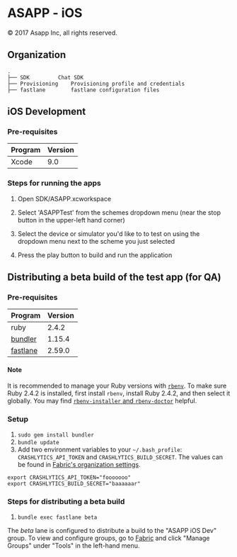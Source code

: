 ASAPP - iOS
===========

© 2017 Asapp Inc, all rights reserved.

Organization
------------

```
.
├── SDK			Chat SDK
├── Provisioning	Provisioning profile and credentials
├── fastlane		fastlane configuration files
```

iOS Development
---------------

### Pre-requisites

Program | Version
--------|---------
Xcode   | 9.0

### Steps for running the apps

1. Open SDK/ASAPP.xcworkspace

1. Select 'ASAPPTest' from the schemes dropdown menu (near the stop button in the upper-left hand corner)

1. Select the device or simulator you'd like to to test on using the dropdown menu next to the scheme you just selected

1. Press the play button to build and run the application


Distributing a beta build of the test app (for QA)
--------------------------------------------------

### Pre-requisites

Program   | Version
----------|---------
ruby      | 2.4.2
[bundler](https://github.com/bundler/bundler)   | 1.15.4
[fastlane](https://github.com/fastlane/fastlane)  | 2.59.0

#### Note

It is recommended to manage your Ruby versions with [`rbenv`](https://github.com/rbenv/rbenv). To make sure Ruby 2.4.2 is installed, first install `rbenv`, install Ruby 2.4.2, and then select it globally. You may find [`rbenv-installer` and `rbenv-doctor`](https://github.com/rbenv/rbenv-installer#rbenv-doctor) helpful.

### Setup

1. `sudo gem install bundler`
1. `bundle update`
1. Add two environment variables to your `~/.bash_profile`: `CRASHLYTICS_API_TOKEN` and `CRASHLYTICS_BUILD_SECRET`. The values can be found in [Fabric's organization settings](https://fabric.io/settings/organizations/579a7fee8b15da79ab000067).
```
export CRASHLYTICS_API_TOKEN="fooooooo"
export CRASHLYTICS_BUILD_SECRET="baaaaaar"
```

### Steps for distributing a beta build

1. `bundle exec fastlane beta`

The _beta_ lane is configured to distribute a build to the "ASAPP iOS Dev" group. To view and configure groups, go to [Fabric](https://www.fabric.io/asapp/ios/apps/com.asappinc.testapp/beta/releases/latest) and click "Manage Groups" under "Tools" in the left-hand menu.

